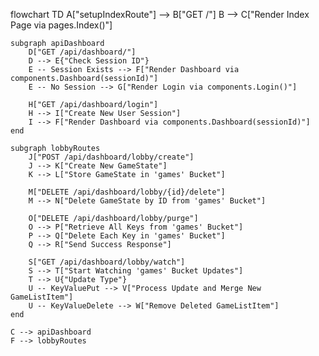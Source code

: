 flowchart TD
A["setupIndexRoute"] --> B["GET /"]
B --> C["Render Index Page via pages.Index()"]

    subgraph apiDashboard
        D["GET /api/dashboard/"]
        D --> E{"Check Session ID"}
        E -- Session Exists --> F["Render Dashboard via components.Dashboard(sessionId)"]
        E -- No Session --> G["Render Login via components.Login()"]

        H["GET /api/dashboard/login"]
        H --> I["Create New User Session"]
        I --> F["Render Dashboard via components.Dashboard(sessionId)"]
    end

    subgraph lobbyRoutes
        J["POST /api/dashboard/lobby/create"]
        J --> K["Create New GameState"]
        K --> L["Store GameState in 'games' Bucket"]

        M["DELETE /api/dashboard/lobby/{id}/delete"]
        M --> N["Delete GameState by ID from 'games' Bucket"]

        O["DELETE /api/dashboard/lobby/purge"]
        O --> P["Retrieve All Keys from 'games' Bucket"]
        P --> Q["Delete Each Key in 'games' Bucket"]
        Q --> R["Send Success Response"]

        S["GET /api/dashboard/lobby/watch"]
        S --> T["Start Watching 'games' Bucket Updates"]
        T --> U{"Update Type"}
        U -- KeyValuePut --> V["Process Update and Merge New GameListItem"]
        U -- KeyValueDelete --> W["Remove Deleted GameListItem"]
    end

    C --> apiDashboard
    F --> lobbyRoutes
